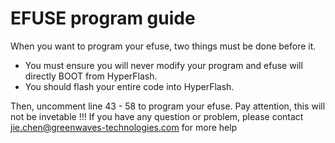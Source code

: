 # EFUSE program guide

 When you want to program your efuse, two things must be done before it.

 - You must ensure you will never modify your program and efuse will directly BOOT from HyperFlash.
 - You should flash your entire code into HyperFlash.

 Then, uncomment line 43 - 58 to program your efuse. Pay attention, this will not be invetable !!!
 If you have any question or problem, please contact jie.chen@greenwaves-technologies.com for more help